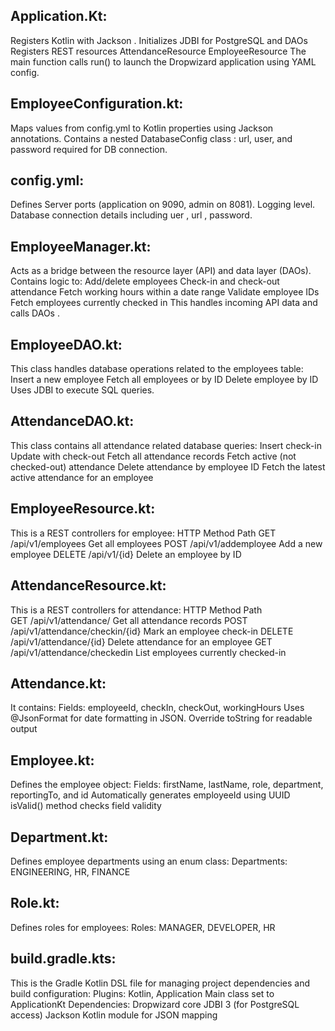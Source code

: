 ## Application.Kt:
 Registers Kotlin  with Jackson .
        Initializes JDBI  for PostgreSQL and DAOs
        Registers REST resources 
               AttendanceResource
               EmployeeResource
        The main function calls run() to launch the Dropwizard application using  YAML config.
        
## EmployeeConfiguration.kt:
Maps values from config.yml to Kotlin properties using Jackson annotations.
       Contains a nested DatabaseConfig class :
            url, user, and password required for DB connection.
            
 ## config.yml:
 Defines Server ports (application on 9090, admin on 8081).
     Logging level.
     Database connection details including uer , url , password.

## EmployeeManager.kt:
Acts as a bridge between the resource layer (API) and data layer (DAOs).
     Contains logic to:
          Add/delete employees
          Check-in and check-out attendance
          Fetch working hours within a date range
          Validate employee IDs
          Fetch employees currently checked in
     This handles incoming API data and calls DAOs .
     
 ## EmployeeDAO.kt:
  This class handles database operations related to the employees table:
         Insert a new employee
         Fetch all employees or by ID
         Delete employee by ID
    Uses JDBI to execute SQL queries.

## AttendanceDAO.kt:
 This class contains all attendance related database queries:
         Insert check-in
         Update with check-out
         Fetch all attendance records
         Fetch active (not checked-out) attendance
         Delete attendance by employee ID
         Fetch the latest active attendance for an employee

## EmployeeResource.kt:
This is a REST controllers for employee:
         HTTP Method	Path 
         GET	/api/v1/employees	Get all employees
         POST	/api/v1/addemployee	Add a new employee
         DELETE	/api/v1/{id}	Delete an employee by ID

 ## AttendanceResource.kt:
 This is a REST controllers for attendance:
         HTTP Method	Path	
         GET	/api/v1/attendance/	Get all attendance records
         POST	/api/v1/attendance/checkin/{id}	Mark an employee check-in
         DELETE	/api/v1/attendance/{id}	Delete attendance for an employee
         GET	/api/v1/attendance/checkedin	List employees currently checked-in
 ## Attendance.kt:
It contains:
         Fields: employeeId, checkIn, checkOut, workingHours
         Uses @JsonFormat for date formatting in JSON.
     Override toString for readable output
## Employee.kt:
 Defines the employee object:
      Fields: firstName, lastName, role, department, reportingTo, and id
      Automatically generates employeeId using UUID 
      isValid() method checks field validity
      
## Department.kt:
 Defines employee departments using an enum class:
Departments: ENGINEERING, HR, FINANCE

## Role.kt:
 Defines roles for employees:
Roles: MANAGER, DEVELOPER, HR

 ## build.gradle.kts:
  This is the Gradle Kotlin DSL file for managing project dependencies and build configuration:
      Plugins: Kotlin, Application
      Main class set to ApplicationKt
      Dependencies:
          Dropwizard core
          JDBI 3 (for PostgreSQL access)
          Jackson Kotlin module for JSON mapping


